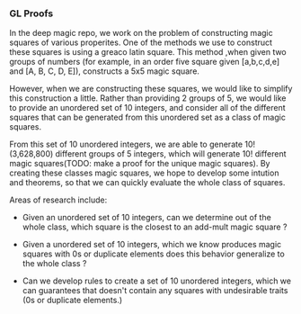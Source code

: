 ### GL Proofs

In the deep magic repo, we work on the problem of constructing magic squares of various properites. One of the methods we use to construct these squares is using a greaco latin square. This method ,when given two groups of numbers (for example, in an order five square given [a,b,c,d,e] and [A, B, C, D, E]), constructs a 5x5 magic square.

However, when we are constructing these squares, we would like to simplify this construction a little. Rather than providing 2 groups of 5, we would like to provide an unordered set of 10 integers, and consider all of the different squares that can be generated from this unordered set as a class of magic squares.

From this set of 10 unordered integers, we are able to generate 10! (3,628,800) different groups of 5 integers, which will generate 10! different magic squares(TODO: make a proof for the unique magic squares). By creating these classes magic squares, we hope to develop some intution and theorems, so that we can quickly evaluate the whole class of squares.


Areas of research include:

- Given an unordered set of 10 integers, can we determine out of the whole class, which square is the closest to an add-mult magic square ?

- Given a unordered set of 10 integers, which we know produces magic squares with 0s or duplicate elements does this behavior generalize to the whole class ?

- Can we develop rules to create a set of 10 unordered integers, which we can guarantees that doesn't contain any squares with undesirable traits (0s or duplicate elements.)